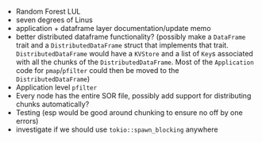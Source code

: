 - Random Forest LUL
- seven degrees of Linus
- application + dataframe layer documentation/update memo
- better distributed dataframe functionality? (possibly make a `DataFrame`
  trait and a `DistributedDataFrame` struct that implements that trait. 
  `DistributedDataFrame` would have a `KVStore` and a list of `Key`s associated
  with all the chunks of the `DistributedDataFrame`. Most of the `Application`
  code for `pmap`/`pfilter` could then be moved to the `DistributedDataFrame`)
- Application level `pfilter`
- Every node has the entire SOR file, possibly add support for distributing
  chunks automatically?
- Testing (esp would be good around chunking to ensure no off by one errors)
- investigate if we should use `tokio::spawn_blocking` anywhere
